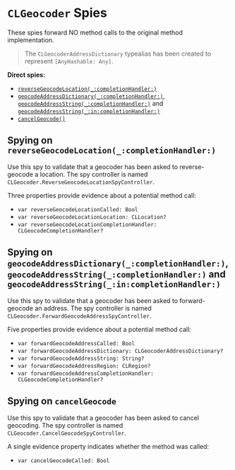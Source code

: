 `CLGeocoder` Spies
==================

These spies forward NO method calls to the original method implementation.

> The `CLGeocoderAddressDictionary` typealias has been created to represent `[AnyHashable: Any]`.


**Direct spies:**

* [`reverseGeocodeLocation(_:completionHandler:)`](#spying-on-reversegeocodelocation_completionhandler)
* [`geocodeAddressDictionary(_:completionHandler:)`](#spying-on-geocodeaddressdictionary_completionhandler-geocodeaddressstring_completionhandler-and-geocodeaddressstring_incompletionhandler), [`geocodeAddressString(_:completionHandler:)`](#spying-on-geocodeaddressdictionary_completionhandler-geocodeaddressstring_completionhandler-and-geocodeaddressstring_incompletionhandler) and [`geocodeAddressString(_:in:completionHandler:)`](#spying-on-geocodeaddressdictionary_completionhandler-geocodeaddressstring_completionhandler-and-geocodeaddressstring_incompletionhandler)
* [`cancelGeocode()`](#spying-on-cancelgeocode)


## Spying on `reverseGeocodeLocation(_:completionHandler:)`

Use this spy to validate that a geocoder has been asked to reverse-geocode a location.  The spy controller is named `CLGeocoder.ReverseGeocodeLocationSpyController`.

Three properties provide evidence about a potential method call:

* `var reverseGeocodeLocationCalled: Bool`
* `var reverseGeocodeLocationLocation: CLLocation?`
* `var reverseGeocodeLocationCompletionHandler: CLGeocodeCompletionHandler?`


## Spying on `geocodeAddressDictionary(_:completionHandler:)`, `geocodeAddressString(_:completionHandler:)` and `geocodeAddressString(_:in:completionHandler:)`

Use this spy to validate that a geocoder has been asked to forward-geocode an address.  The spy controller is named `CLGeocoder.ForwardGeocodeAddressSpyController`.

Five properties provide evidence about a potential method call:

* `var forwardGeocodeAddressCalled: Bool`
* `var forwardGeocodeAddressDictionary: CLGeocoderAddressDictionary?`
* `var forwardGeocodeAddressString: String?`
* `var forwardGeocodeAddressRegion: CLRegion?`
* `var forwardGeocodeAddressCompletionHandler: CLGeocodeCompletionHandler?`


## Spying on `cancelGeocode`

Use this spy to validate that a geocoder has been asked to cancel geocoding.  The spy controller is named `CLGeocoder.CancelGeocodeSpyController`.

A single evidence property indicates whether the method was called:

* `var cancelGeocodeCalled: Bool`
